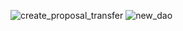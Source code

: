 ![create_proposal_transfer](https://github.com/roke-to/roketo-business-ui/assets/166130086/cc477edf-7985-4cc8-a1d5-4126949afca7)
![new_dao](https://github.com/roke-to/roketo-business-ui/assets/166130086/e653e912-0207-4405-8e29-0d04cb523298)
